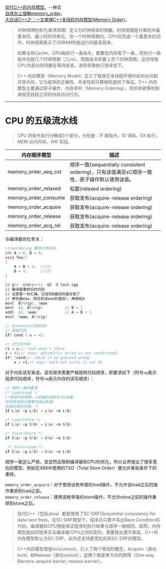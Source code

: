 
[现代C++的内存模型](https://zhuanlan.zhihu.com/p/382372072)。--神文  
[自底向上理解memory_order](https://zhuanlan.zhihu.com/p/682286231)。  
[大白话C++之：一文搞懂C++多线程内存模型(Memory Order)](https://blog.csdn.net/sinat_38293503/article/details/134612152)。

> *时钟周期*也称为*振荡周期*，定义为时钟频率的倒数。时钟周期是计算机中最基本的、最小的时间单位。在一个时钟周期内，CPU仅完成一个最基本的动作。时钟周期表示了*SDRAM*所能运行的最高频率。

> 如果没有Cache，CPU每执行一条指令，都要去内存取下一条，而执行一条指令也就几个时钟周期（几ns），而取指令却要上百个时钟周期，这将导致CPU大部分时间都在等待状态，进而导致执行效率低下。

> C++ 内存模型（Memory Model）定义了程序在多线程环境中如何访问和共享内存，它为程序的正确性、并发性和可移植性提供了保证。C++ 内存模型主要通过原子操作、内存序列（Memory Ordering）、同步和锁等机制来规范线程之间的内存访问行为。

---

# CPU 的五级流水线

> CPU 将指令执行分解成5个部分，分别是：IF 取指令，ID 译码，EX 执行，MEM 访问内存，WB 写回。

| 内存顺序模型         | 描述                                                                                         |
| -------------------- | -------------------------------------------------------------------------------------------- |
| memory_order_seq_cst | 顺序一致(sequentially consistent ordering)，只有该值满足sC顺序一致性，原子操作默认使用该值。 |
| memory_order_relaxed | 松散(relaxed ordering)                                                                       |
| memory_order_consume | 获取发布(acquire-release ordering)                                                           |
| memory_order_acquire | 获取发布(acquire-release ordering)                                                           |
| memory_order_release | 获取发布(acquire-release ordering)                                                           |
| memory_order_acq_rel | 获取发布(acquire-release ordering)                                                           |

与编译器优化有关：

```cpp
//reordering 重排示例代码
int A = 0, B = 0;
void foo()
{
    A = B + 1;  //(1)
    B = 1;      //(2)
}
```
```asm
// g++ -std=c++11 -O2 -S test.cpp
// 编译器重排后的代码
// 注意第一句汇编，已经将B最初的值存到了
// 寄存器eax，而后将该eax的值加1，再赋给A
movl  B(%rip), %eax
movl  $1, B(%rip)          // B = 1
addl  $1, %eax             // A = B + 1
movl  %eax, A(%rip)
```

```cpp
// Invention示例代码
// 原始代码
if( cond ) x = 42;

// 优化后代码
r1 = x;// read what's there
x = 42;// oops: optimistic write is not conditional
if( !cond)// check if we guessed wrong
    x = r1;// oops: back-out write is not SC
```

对于内存读写来说，读写顺序需要严格按照代码顺序，即要求如下（符号`<p`表示程序代码顺序，符号`<m`表示内存的读写顺序）：

```cpp
// 顺序一致的要求
/* Load→Load */
/*若按代码顺序，a变量的读取先于b变量，
则内存顺序也需要先读a再读b
后面的规则同理。*/
if L(a) <p L(b) ⇒ L(a) <m L(b)

/* Load→Store */
if L(a) <p S(b) ⇒ L(a) <m S(b)

/* Store→Store */
if S(a) <p S(b) ⇒ S(a) <m S(b)

 /* Store→Load */
if S(a) <p L(b) ⇒ S(a) <m L(b)
```

顺序一致这么严格，其显然会限制编译器和CPU的优化，所以业界提出了很多宽松的模型，例如在X86中使用的TSO（Total Store Order）便允许某些条件下的重排。

`memory_order_acquire`：对于使用该枚举值的load操作，不允许该load之后的操作重排到load之前。  
`memory_order_release`：使用该枚举值的store操作，不允许store之前的操作重排到store之后。

> 现代C++（包括Java）都是使用了SC-DRF(Sequential consistency for data race free)。在SC-DRF模型下，程序员只要不写出Race Condition的代码，编译器和CPU便能保证程序的执行结果与顺序一致相同。因而，内存模型就如同程序员与编译器/CPU之间的契约，需要彼此遵守承诺。C++的内存模型默认为SC-DRF，此外还支持更宽松的非SC-DRF的模型。

> C++内存模型借鉴lock/unlock，引入了两个等效的概念，Acquire（类似lock）和Release（类似unlock），这两个都是单方向的屏障（One-way Barriers: acquire barrier, release barrier）。
